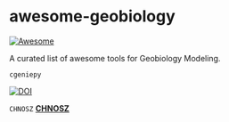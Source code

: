 # awesome-geobiology
[![Awesome](https://awesome.re/badge.svg)](https://awesome.re)



A curated list of awesome tools for Geobiology Modeling.




`cgeniepy`

[![DOI](https://joss.theoj.org/papers/10.21105/joss.06762/status.svg)](https://doi.org/10.21105/joss.06762)


`CHNOSZ`
**[CHNOSZ]([https://eff.org](https://chnosz.net/))**

